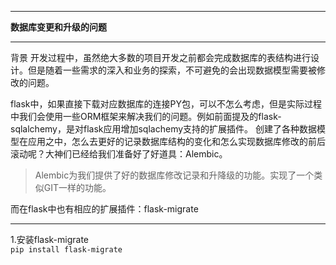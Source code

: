 ------

**数据库变更和升级的问题**

------

背景
开发过程中，虽然绝大多数的项目开发之前都会完成数据库的表结构进行设计。但是随着一些需求的深入和业务的探索，不可避免的会出现数据模型需要被修改的问题。

flask中，如果直接下载对应数据库的连接PY包，可以不怎么考虑，但是实际过程中我们会使用一些ORM框架来解决我们的问题。例如前面提及的flask-sqlalchemy，是对flask应用增加sqlachemy支持的扩展插件。
创建了各种数据模型在应用之中，怎么去更好的记录数据库结构的变化和怎么实现数据库修改的前后滚动呢？大神们已经给我们准备好了好道具：Alembic。

>Alembic为我们提供了好的数据库修改记录和升降级的功能。实现了一个类似GIT一样的功能。

而在flask中也有相应的扩展插件：flask-migrate

------

1.安装flask-migrate  
    ```
    pip install flask-migrate
    ```
